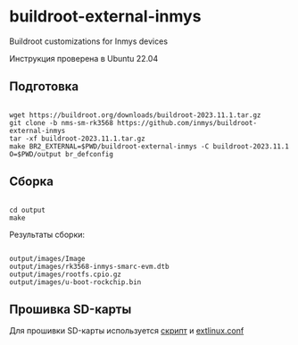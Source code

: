 # buildroot-external-inmys
Buildroot customizations for Inmys devices

Инструкция проверена в Ubuntu 22.04

## Подготовка

<code>
wget https://buildroot.org/downloads/buildroot-2023.11.1.tar.gz
git clone -b nms-sm-rk3568 https://github.com/inmys/buildroot-external-inmys
tar -xf buildroot-2023.11.1.tar.gz
make BR2_EXTERNAL=$PWD/buildroot-external-inmys -C buildroot-2023.11.1 O=$PWD/output br_defconfig
</code>

## Сборка 

<code>
cd output
make
</code>

Результаты сборки:

<code>
output/images/Image
output/images/rk3568-inmys-smarc-evm.dtb
output/images/rootfs.cpio.gz
output/images/u-boot-rockchip.bin
</code>

## Прошивка SD-карты

Для прошивки SD-карты используется [скрипт](./burn/burn_sd.sh) и [extlinux.conf](./burn/extlinux/extlinux.conf)
